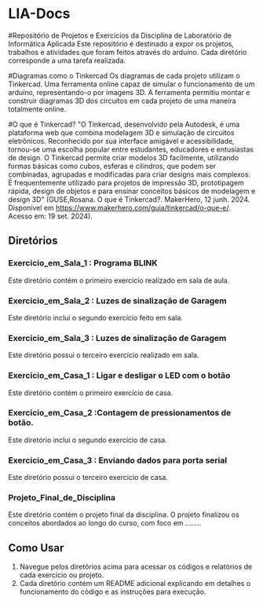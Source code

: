 # LIA-Docs
#Repositório de Projetos e Exercícios da Disciplina de Laboratório de Informática Aplicada
Este repositório é destinado a expor os projetos, trabalhos e atividades que foram feitos através do arduíno. Cada diretório corresponde a uma tarefa realizada.

#Diagramas como o Tinkercad
Os diagramas de cada projeto utilizam o Tinkercad. Uma ferramenta online capaz de simular o funcionamento de um arduíno, representando-o por imagens 3D. A ferramenta permitiu montar e construir diagramas 3D dos circuitos em cada projeto de uma maneira totalmente online.

#O que é Tinkercad?
"O Tinkercad, desenvolvido pela Autodesk, é uma plataforma web que combina modelagem 3D e simulação de circuitos eletrônicos. Reconhecido por sua interface amigável e acessibilidade, tornou-se uma escolha popular entre estudantes, educadores e entusiastas de design. O Tinkercad permite criar modelos 3D facilmente, utilizando formas básicas como cubos, esferas e cilindros, que podem ser combinadas, agrupadas e modificadas para criar designs mais complexos. É frequentemente utilizado para projetos de impressão 3D, prototipagem rápida, design de objetos e para ensinar conceitos básicos de modelagem e design 3D" (GUSE,Rosana. O que é Tinkercad?. MakerHero, 12 junh. 2024. Disponível em https://www.makerhero.com/guia/tinkercad/o-que-e/. Acesso em: 19 set. 2024).

## Diretórios

### Exercicio_em_Sala_1 : Programa BLINK
Este diretório contém o primeiro exercício realizado em sala de aula. 

### Exercicio_em_Sala_2 : Luzes de sinalização de Garagem
Este diretório inclui o segundo exercício feito em sala. 

### Exercicio_em_Sala_3 : Luzes de sinalização de Garagem

Este diretório possui o terceiro exercício realizado em sala.

### Exercicio_em_Casa_1 : Ligar e desligar o LED com o botão

Este diretório contém o primeiro exercício de casa. 

### Exercicio_em_Casa_2 :Contagem de pressionamentos de botão.

Este diretório inclui o segundo exercício de casa.

### Exercicio_em_Casa_3 : Enviando dados para porta serial 

Este diretório possui o terceiro exercício de casa.

### Projeto_Final_de_Disciplina
Este diretório contém o projeto final da disciplina. O projeto finalizou os conceitos abordados ao longo do curso, com foco em ........

## Como Usar

1. Navegue pelos diretórios acima para acessar os códigos e relatórios de cada exercício ou projeto.
2. Cada diretório contém um README adicional  explicando em detalhes o funcionamento do código e as instruções para execução.

